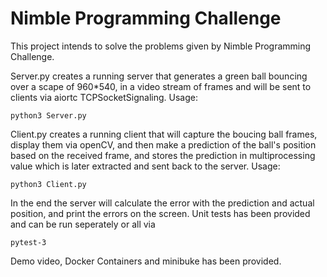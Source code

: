 # Nimble Programming Challenge

This project intends to solve the problems given by Nimble Programming Challenge.

Server.py creates a running server that generates a green ball bouncing over a scape of 960*540, in a video stream of frames and will be sent to clients via aiortc TCPSocketSignaling.
Usage:

    python3 Server.py

Client.py creates a running client that will capture the boucing ball frames, display them via openCV, and then make a prediction of the ball's position based on the received frame, and stores the prediction in multiprocessing value which is later extracted and sent back to the server.
Usage:

    python3 Client.py

In the end the server will calculate the error with the prediction and actual position, and print the errors on the screen.
Unit tests has been provided and can be run seperately or all via

    pytest-3

Demo video, Docker Containers and minibuke has been provided.